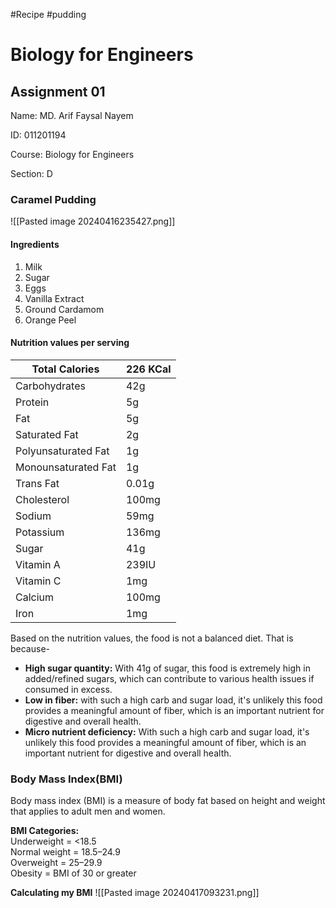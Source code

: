 #Recipe #pudding

<div class="container">
<h1>
Biology for Engineers
</h1>
<h2>
Assignment 01
</h2>
<p>
Name: MD. Arif Faysal Nayem
<p>ID: 011201194</p>
<p>Course: Biology for Engineers</p>
Section: D
</div>


### Caramel Pudding
![[Pasted image 20240416235427.png]]
#### Ingredients
1. Milk
2. Sugar
3. Eggs
4. Vanilla Extract
5. Ground Cardamom
6. Orange Peel
#### Nutrition values per serving

| Total Calories      | 226 KCal |
| ------------------- | -------- |
| Carbohydrates       | 42g      |
| Protein             | 5g       |
| Fat                 | 5g       |
| Saturated Fat       | 2g       |
| Polyunsaturated Fat | 1g       |
| Monounsaturated Fat | 1g       |
| Trans Fat           | 0.01g    |
| Cholesterol         | 100mg    |
| Sodium              | 59mg     |
| Potassium           | 136mg    |
| Sugar               | 41g      |
| Vitamin A           | 239IU    |
| Vitamin C           | 1mg      |
| Calcium             | 100mg    |
| Iron                | 1mg      |

Based on the nutrition values, the food is not a balanced diet. That is because-
- **High sugar quantity:** With 41g of sugar, this food is extremely high in added/refined sugars, which can contribute to various health issues if consumed in excess.
- **Low in fiber:** with such a high carb and sugar load, it's unlikely this food provides a meaningful amount of fiber, which is an important nutrient for digestive and overall health.
- **Micro nutrient deficiency:** With such a high carb and sugar load, it's unlikely this food provides a meaningful amount of fiber, which is an important nutrient for digestive and overall health.
### Body Mass Index(BMI)
Body mass index (BMI) is a measure of body fat based on height and weight that applies to adult men and women.

**BMI Categories:**  
Underweight = <18.5  
Normal weight = 18.5–24.9  
Overweight = 25–29.9  
Obesity = BMI of 30 or greater

**Calculating my BMI**
![[Pasted image 20240417093231.png]]

